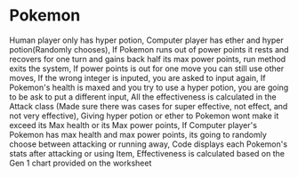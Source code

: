 # Pokemon
Human player only has hyper potion,  Computer player has ether and hyper potion(Randomly chooses),  If Pokemon runs out of power points it rests and recovers for one turn and gains back half its max power points,  run method exits the system,  If power points is out for one move you can still use other moves,  If the wrong integer is inputed, you are asked to input again,  If Pokemon's health is maxed and you try to use a hyper potion, you are going to be ask to put a different input,  All the effectiveness is calculated in the Attack class (Made sure there was cases for super effective, not effect, and not very effective),  Giving hyper potion or ether to Pokemon wont make it exceed its Max health or its Max power points,  If Computer player's Pokemon has max health and max power points, its going to randomly choose between attacking or running away,  Code displays each Pokemon's stats after attacking or using Item,  Effectiveness is calculated based on the Gen 1 chart provided on the worksheet

